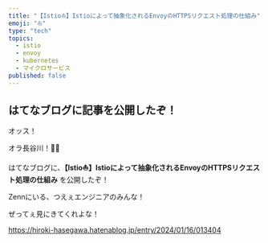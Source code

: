 ```yaml
---
title: "【Istio⛵️】Istioによって抽象化されるEnvoyのHTTPSリクエスト処理の仕組み"
emoji: "⛵️"
type: "tech"
topics:
  - istio
  - envoy
  - kubernetes
  - マイクロサービス
published: false
---
```


## はてなブログに記事を公開したぞ！

オッス！

オラ長谷川！✋🏻

はてなブログに、**【Istio⛵️】Istioによって抽象化されるEnvoyのHTTPSリクエスト処理の仕組み** を公開したぞ！

Zennにいる、つえぇエンジニアのみんな！

ぜってぇ見にきてくれよな！

https://hiroki-hasegawa.hatenablog.jp/entry/2024/01/16/013404
